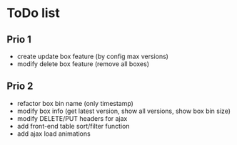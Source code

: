 # ToDo list

## Prio 1

- create update box feature (by config max versions)
- modify delete box feature (remove all boxes)

## Prio 2

- refactor box bin name (only timestamp)
- modify box info (get latest version, show all versions, show box bin size)
- modify DELETE/PUT headers for ajax
- add front-end table sort/filter function
- add ajax load animations
